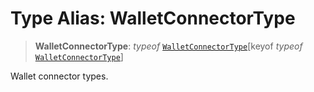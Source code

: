 # Type Alias: WalletConnectorType

> **WalletConnectorType**: *typeof* [`WalletConnectorType`](../variables/WalletConnectorType.md)\[keyof *typeof* [`WalletConnectorType`](../variables/WalletConnectorType.md)\]

Wallet connector types.
